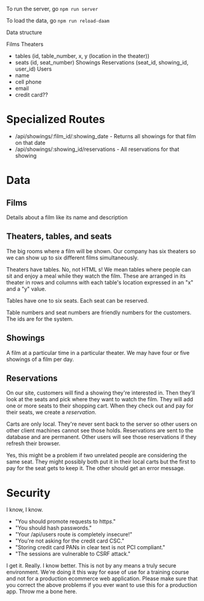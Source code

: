 To run the server, go `npm run server`

To load the data, go `npm run reload-daam`


Data structure

Films
Theaters
- tables (id, table_number, x, y (location in the theater))
- seats (id, seat_number)
Showings
Reservations (seat_id, showing_id, user_id)
Users
- name
- cell phone
- email
- credit card??


# Specialized Routes
- /api/showings/:film_id/:showing_date - Returns all showings for that film on that date
- /api/showings/:showing_id/reservations - All reservations for that showing

# Data

## Films
Details about a film like its name and description

## Theaters, tables, and seats
The big rooms where a film will be shown. Our company has six theaters so we can show up to six different films simultaneously.

Theaters have tables. No, not HTML <table>s! We mean tables where people 
can sit and enjoy a meal while they watch the film. These are arranged in its theater in rows and columns with each table's location expressed in an "x" and a "y" value.

Tables have one to six seats. Each seat can be reserved.

Table numbers and seat numbers are friendly numbers for the customers. The ids are for the system.

## Showings
A film at a particular time in a particular theater. We may have four or five showings of a film per day.

## Reservations
On our site, customers will find a showing they're interested in. Then they'll look at the seats and pick where they want to watch the film. They will add one or more seats to their shopping cart. When they check out and pay for their seats, we create a *reservation*.

Carts are only local. They're never sent back to the server so other users on other client machines cannot see those holds. Reservations are sent to the database and are permanent. Other users will see those reservations if they refresh their browser.

Yes, this might be a problem if two unrelated people are considering the same seat. They might possibly both put it in their local carts but the first to pay for the seat gets to keep it. The other should get an error message.

# Security
I know, I know.
- "You should promote requests to http*s*."
- "You should hash passwords."
- "Your /api/users route is completely insecure!"
- "You're not asking for the credit card CSC."
- "Storing credit card PANs in clear text is not PCI compliant."
- "The sessions are vulnerable to CSRF attack."

I get it. Really. I know better. This is not by any means a truly secure environment. We're doing it this way for ease of use for a training course and not for a production ecommerce web application. Please make sure that you correct the above problems if you ever want to use this for a production app. Throw me a bone here.